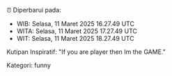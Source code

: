 ⏰ Diperbarui pada:
- WIB: Selasa, 11 Maret 2025 16.27.49 UTC
- WITA: Selasa, 11 Maret 2025 17.27.49 UTC
- WIT: Selasa, 11 Maret 2025 18.27.49 UTC

Kutipan Inspiratif:
"If you are player then Im the GAME."


Kategori: funny

